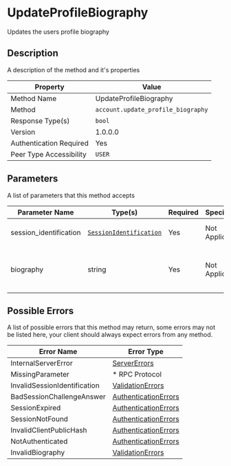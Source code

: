 # UpdateProfileBiography

Updates the users profile biography

## Description

A description of the method and it's properties

| Property                | Value                              |
|-------------------------|------------------------------------|
| Method Name             | UpdateProfileBiography             |
| Method                  | `account.update_profile_biography` |
| Response Type(s)        | `bool`                             |
| Version                 | 1.0.0.0                            |
| Authentication Required | Yes                                |
| Peer Type Accessibility | `USER`                             |

## Parameters

A list of parameters that this method accepts

| Parameter Name         | Type(s)                                                           | Required | Specification  | Deprecated | Versions | Description                                    |
|------------------------|-------------------------------------------------------------------|----------|----------------|------------|----------|------------------------------------------------|
| session_identification | [`SessionIdentification`](../../Objects/SessionIdentification.md) | Yes      | Not Applicable | No         | 1.0      | The Session Identification object              |
| biography              | string                                                            | Yes      | Not Applicable | No         | 1.0      | The biography text to set to the users profile |

## Possible Errors

A list of possible errors that this method may return, some errors
may not be listed here, your client should always expect errors from
any method.

| Error Name                   | Error Type                                                   |
|------------------------------|--------------------------------------------------------------|
| InternalServerError          | [ServerErrors](../../Errors/ServerErrors.md)                 |
| MissingParameter             | * RPC Protocol                                               |
| InvalidSessionIdentification | [ValidationErrors](../../Errors/ValidationErrors.md)         |
| BadSessionChallengeAnswer    | [AuthenticationErrors](../../Errors/AuthenticationErrors.md) |
| SessionExpired               | [AuthenticationErrors](../../Errors/AuthenticationErrors.md) |
| SessionNotFound              | [AuthenticationErrors](../../Errors/AuthenticationErrors.md) |
| InvalidClientPublicHash      | [AuthenticationErrors](../../Errors/AuthenticationErrors.md) |
| NotAuthenticated             | [AuthenticationErrors](../../Errors/AuthenticationErrors.md) |
| InvalidBiography             | [ValidationErrors](../../Errors/ValidationErrors.md)         |